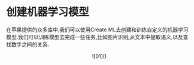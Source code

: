 # 创建机器学习模型
在苹果提供的众多库中,我们可以使用Create ML去创建和训练自定义的机器学习模型.我们可以训练模型去完成一些任务,比如图片识别,从文本中提取语义,以及查找数字之间的关系.<br>
<div align=center>![01]()
